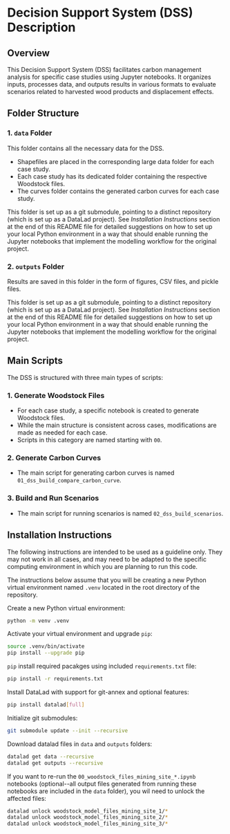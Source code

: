 # Decision Support System (DSS) Description

## Overview

This Decision Support System (DSS) facilitates carbon management analysis for specific case studies using Jupyter notebooks. It organizes inputs, processes data, and outputs results in various formats to evaluate scenarios related to harvested wood products and displacement effects.

## Folder Structure

### 1. `data` Folder

This folder contains all the necessary data for the DSS.  
- Shapefiles are placed in the corresponding large data folder for each case study.  
- Each case study has its dedicated folder containing the respective Woodstock files.
- The curves folder contains the generated carbon curves for each case study.  

This folder is set up as a git submodule, pointing to a distinct repository (which is set up as a DataLad project).
See *Installation Instructions* section at the end of this README file for detailed suggestions on how 
to set up your local Python environment in a way that should enable running the Jupyter notebooks that implement
the modelling workflow for the original project. 

### 2. `outputs` Folder

Results are saved in this folder in the form of figures, CSV files, and pickle files.

This folder is set up as a git submodule, pointing to a distinct repository (which is set up as a DataLad project).
See *Installation Instructions* section at the end of this README file for detailed suggestions on how 
to set up your local Python environment in a way that should enable running the Jupyter notebooks that implement
the modelling workflow for the original project. 


## Main Scripts

The DSS is structured with three main types of scripts:

### 1. **Generate Woodstock Files**

- For each case study, a specific notebook is created to generate Woodstock files.
- While the main structure is consistent across cases, modifications are made as needed for each case.  
- Scripts in this category are named starting with `00`.

### 2. **Generate Carbon Curves**

- The main script for generating carbon curves is named `01_dss_build_compare_carbon_curve`.  

### 3. **Build and Run Scenarios**

- The main script for running scenarios is named `02_dss_build_scenarios`.  

## Installation Instructions

The following instructions are intended to be used as a guideline only. They may not work in all cases, and
may need to be adapted to the specific computing environment in which you are planning to run this code.

The instructions below assume that you will be creating a new Python virtual environment named `.venv` located in the root directory of the repository.

Create a new Python virtual environment:
```bash
python -m venv .venv
```


Activate your virtual environment and upgrade `pip`: 
```bash
source .venv/bin/activate
pip install --upgrade pip
```

`pip` install required pacakges using included `requirements.txt` file:
```bash
pip install -r requirements.txt
```

Install DataLad with support for git-annex and optional features:
```bash
pip install datalad[full]
```

Initialize git submodules:
```bash
git submodule update --init --recursive
```

Download datalad files in `data` and `outputs` folders:
```bash
datalad get data --recursive
datalad get outputs --recursive
```

If you want to re-run the `00_woodstock_files_mining_site_*.ipynb` notebooks (optional--all output files generated from running these notebooks are included in the `data` folder), you wil need to unlock the affected files:
```bash
datalad unlock woodstock_model_files_mining_site_1/*
datalad unlock woodstock_model_files_mining_site_2/*
datalad unlock woodstock_model_files_mining_site_3/*
```

